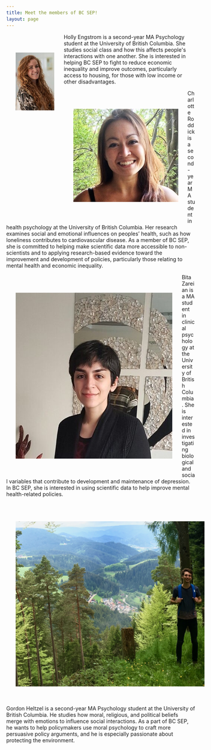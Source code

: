 ```yaml
---
title: Meet the members of BC SEP!
layout: page
---
```


<div>
    <div>
        <img src="/assets/holly.jpg" style="float:left; padding:10% 5%;"/>
    <p>Holly Engstrom is a second-year MA Psychology student at the University of British Columbia. She studies social class and how this affects people's interactions with one another. She is interested in helping BC SEP to fight to reduce economic inequality and improve outcomes, particularly access to housing, for those with low income or other disadvantages.
    </div>
    
<div>
        <img src="/assets/charlotte_photo.jpg" style="float:left; padding:10% 5%;"/>
    <p>Charlotte Roddick is a second-year MA student in health psychology at the University of British Columbia. Her research examines social and emotional influences on peoples’ health, such as how loneliness contributes to cardiovascular disease. As a member of BC SEP, she is committed to helping make scientific data more accessible to non-scientists and to applying research-based evidence toward the improvement and development of policies, particularly those relating to mental health and economic inequality. 
    </div>  
    
</div>
     <div>
        <img src="/assets/bita_photo.jpg" style="float:left; padding:10% 5%;"/>
    <p>Bita Zareian is a MA student in clinical psychology at the University of British Columbia. She is interested in investigating biological and social variables that contribute to development and maintenance of depression. In BC SEP, she is interested in using scientific data to help improve mental health-related policies. 
    </div>
    
</div>
     <div>
        <img src="/assets/gordon_photo.png" style="float:left; padding:10% 5%;"/>
    <p>Gordon Heltzel is a second-year MA Psychology student at the University of British Columbia. He studies how moral, religious, and political beliefs merge with emotions to influence social interactions. As a part of BC SEP, he wants to help policymakers use moral psychology to craft more persuasive policy arguments, and he is especially passionate about protecting the environment. 
</p>
    </div>
